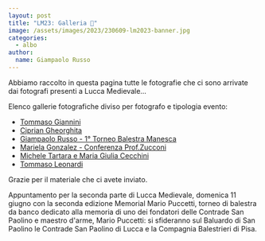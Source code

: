 ```yaml
---
layout: post
title: "LM23: Galleria 📸"
image: /assets/images/2023/230609-lm2023-banner.jpg
categories:
  - albo
author:
  name: Giampaolo Russo
---
```


Abbiamo raccolto in questa pagina tutte le fotografie che ci sono arrivate dai fotografi presenti a Lucca Medievale...

<!-- more -->

Elenco gallerie fotografiche diviso per fotografo e tipologia evento:

* [Tommaso Giannini](https://photos.app.goo.gl/bTf3Ke9ZiAGdY3Rx5)
* [Ciprian Gheorghita](https://photos.app.goo.gl/oi9SHtiaBSwL2KPA6)
* [Giampaolo Russo - 1° Torneo Balestra Manesca](https://photos.app.goo.gl/XHzBcVSdFcvt2uWh8)
* [Mariela Gonzalez - Conferenza Prof.Zucconi](https://photos.app.goo.gl/mWHqhPzPiuEgiQXm9)
* [Michele Tartara e Maria Giulia Cecchini](https://photos.app.goo.gl/nHxzFMqohj9n5dzd7)
* [Tommaso Leonardi](https://photos.app.goo.gl/CBY4khBnXSNojz4X7)

Grazie per il materiale che ci avete inviato.

Appuntamento per la seconda parte di Lucca Medievale, domenica 11 giugno con la seconda edizione Memorial Mario Puccetti, torneo di balestra da banco dedicato alla memoria di uno dei fondatori delle Contrade San Paolino e maestro d'arme, Mario Puccetti: si sfideranno sul Baluardo di San Paolino le Contrade San Paolino di Lucca e la Compagnia Balestrieri di Pisa.

